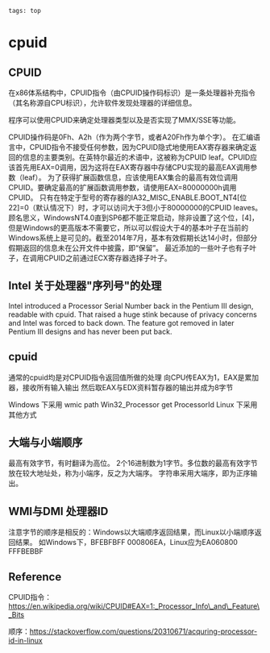 ```
tags: top
```

# cpuid

## CPUID

在x86体系结构中，CPUID指令（由CPUID操作码标识）是一条处理器补充指令（其名称源自CPU标识），允许软件发现处理器的详细信息。

程序可以使用CPUID来确定处理器类型以及是否实现了MMX/SSE等功能。

CPUID操作码是0Fh、A2h（作为两个字节，或者A20Fh作为单个字）。
在汇编语言中，CPUID指令不接受任何参数，因为CPUID隐式地使用EAX寄存器来确定返回的信息的主要类别。在英特尔最近的术语中，这被称为CPUID leaf。CPUID应该首先用EAX=0调用，因为这将在EAX寄存器中存储CPU实现的最高EAX调用参数（leaf）。
为了获得扩展函数信息，应该使用EAX集合的最高有效位调用CPUID。要确定最高的扩展函数调用参数，请使用EAX=80000000h调用CPUID。
只有在特定于型号的寄存器的IA32\_MISC\_ENABLE.BOOT\_NT4[位22]=0（默认情况下）时，才可以访问大于3但小于80000000的CPUID leaves。顾名思义，WindowsNT4.0直到SP6都不能正常启动，除非设置了这个位，[4]，但是Windows的更高版本不需要它，所以可以假设大于4的基本叶子在当前的Windows系统上是可见的。截至2014年7月，基本有效假期长达14小时，但部分假期返回的信息未在公开文件中披露，即“保留”。
最近添加的一些叶子也有子叶子，在调用CPUID之前通过ECX寄存器选择子叶子。

## Intel 关于处理器"序列号"的处理

Intel introduced a Processor Serial Number back in the Pentium III design, readable with cpuid. That raised a huge stink because of privacy concerns and Intel was forced to back down. The feature got removed in later Pentium III designs and has never been put back.

## cpuid

通常的cpuid均是对CPUID指令返回值所做的处理
向CPU传EAX为1，EAX是累加器，接收所有输入输出
然后取EAX与EDX资料暂存器的输出并成为8字节

Windows 下采用 wmic path Win32\_Processor get ProcessorId
Linux 下采用其他方式


## 大端与小端顺序

最高有效字节，有时翻译为高位。
2个16进制数为1字节。多位数的最高有效字节放在较大地址处，称为小端序，反之为大端序。
字符串采用大端序，即为正序输出。


## WMI与DMI 处理器ID

注意字节的顺序是相反的：Windows以大端顺序返回结果，而Linux以小端顺序返回结果。
如Windows下，BFEBFBFF 000806EA，Linux应为EA060800 FFFBEBBF


## Reference

CPUID指令： https://en.wikipedia.org/wiki/CPUID#EAX=1:_Processor_Info\_and\_Feature\_Bits

顺序：https://stackoverflow.com/questions/20310671/acquring-processor-id-in-linux
